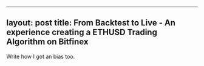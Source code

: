 
---
layout: post
title: From Backtest to Live - An experience creating a ETHUSD Trading Algorithm on Bitfinex
---


Write how I got an bias too.